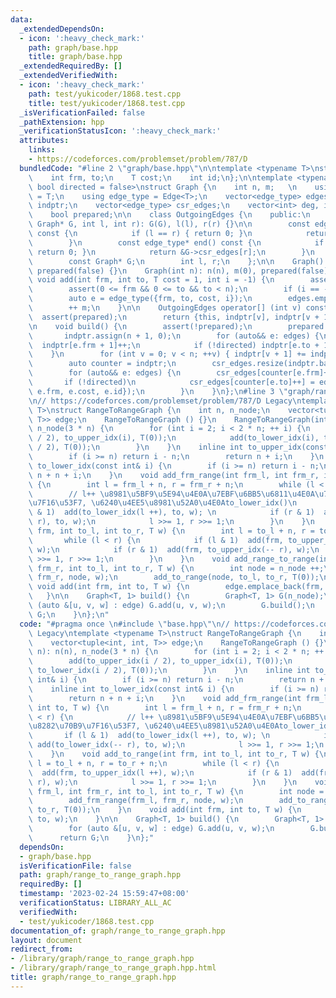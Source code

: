 ```yaml
---
data:
  _extendedDependsOn:
  - icon: ':heavy_check_mark:'
    path: graph/base.hpp
    title: graph/base.hpp
  _extendedRequiredBy: []
  _extendedVerifiedWith:
  - icon: ':heavy_check_mark:'
    path: test/yukicoder/1868.test.cpp
    title: test/yukicoder/1868.test.cpp
  _isVerificationFailed: false
  _pathExtension: hpp
  _verificationStatusIcon: ':heavy_check_mark:'
  attributes:
    links:
    - https://codeforces.com/problemset/problem/787/D
  bundledCode: "#line 2 \"graph/base.hpp\"\n\ntemplate <typename T>\nstruct Edge {\n\
    \    int frm, to;\n    T cost;\n    int id;\n};\n\ntemplate <typename T = int,\
    \ bool directed = false>\nstruct Graph {\n    int n, m;   \n    using cost_type\
    \ = T;\n    using edge_type = Edge<T>;\n    vector<edge_type> edges;\n    vector<int>\
    \ indptr;\n    vector<edge_type> csr_edges;\n    vector<int> deg, indeg, outdeg;\n\
    \    bool prepared;\n\n    class OutgoingEdges {\n    public:\n        OutgoingEdges(const\
    \ Graph* G, int l, int r): G(G), l(l), r(r) {}\n\n        const edge_type* begin()\
    \ const {\n            if (l == r) { return 0; }\n            return &G->csr_edges[l];\n\
    \        }\n        const edge_type* end() const {\n            if (l == r) {\
    \ return 0; }\n            return &G->csr_edges[r];\n        }\n    \n    private:\n\
    \        const Graph* G;\n        int l, r;\n    };\n\n    Graph(): n(0), m(0),\
    \ prepared(false) {}\n    Graph(int n): n(n), m(0), prepared(false) {}\n\n   \
    \ void add(int frm, int to, T cost = 1, int i = -1) {\n        assert(!prepared);\n\
    \        assert(0 <= frm && 0 <= to && to < n);\n        if (i == -1) i = m;\n\
    \        auto e = edge_type({frm, to, cost, i});\n        edges.emplace_back(e);\n\
    \        ++ m;\n    }\n\n    OutgoingEdges operator[] (int v) const {\n      \
    \  assert(prepared);\n        return {this, indptr[v], indptr[v + 1]};\n    }\n\
    \n    void build() {\n        assert(!prepared);\n        prepared = true;\n \
    \       indptr.assign(n + 1, 0);\n        for (auto&& e: edges) {\n          \
    \  indptr[e.frm + 1]++;\n            if (!directed) indptr[e.to + 1]++;\n    \
    \    }\n        for (int v = 0; v < n; ++v) { indptr[v + 1] += indptr[v]; }\n\
    \        auto counter = indptr;\n        csr_edges.resize(indptr.back() + 1);\n\
    \        for (auto&& e: edges) {\n        csr_edges[counter[e.frm]++] = e;\n \
    \       if (!directed)\n            csr_edges[counter[e.to]++] = edge_type({e.to,\
    \ e.frm, e.cost, e.id});\n        }\n    }\n};\n#line 3 \"graph/range_to_range_graph.hpp\"\
    \n// https://codeforces.com/problemset/problem/787/D Legacy\ntemplate <typename\
    \ T>\nstruct RangeToRangeGraph {\n    int n, n_node;\n    vector<tuple<int, int,\
    \ T>> edge;\n    RangeToRangeGraph () {}\n    RangeToRangeGraph(int n): n(n),\
    \ n_node(3 * n) {\n        for (int i = 2; i < 2 * n; ++ i) {\n            add(to_upper_idx(i\
    \ / 2), to_upper_idx(i), T(0));\n            add(to_lower_idx(i), to_lower_idx(i\
    \ / 2), T(0));\n        }\n    }\n    inline int to_upper_idx(const int& i) {\n\
    \        if (i >= n) return i - n;\n        return n + i;\n    }\n    inline int\
    \ to_lower_idx(const int& i) {\n        if (i >= n) return i - n;\n        return\
    \ n + n + i;\n    }\n    void add_frm_range(int frm_l, int frm_r, int to, T w)\
    \ {\n        int l = frm_l + n, r = frm_r + n;\n        while (l < r) {\n    \
    \        // l++ \u8981\u5BF9\u5E94\u4E0A\u7EBF\u6BB5\u6811\u4E0A\u7684\u8282\u70B9\
    \u7F16\u53F7, \u6240\u4EE5\u8981\u52A0\u4E0Ato_lower_idx()\n            if (l\
    \ & 1)  add(to_lower_idx(l ++), to, w); \n            if (r & 1)  add(to_lower_idx(--\
    \ r), to, w);\n            l >>= 1, r >>= 1;\n        }\n    }\n    void add_to_range(int\
    \ frm, int to_l, int to_r, T w) {\n        int l = to_l + n, r = to_r + n;\n \
    \       while (l < r) {\n            if (l & 1)  add(frm, to_upper_idx(l ++),\
    \ w);\n            if (r & 1)  add(frm, to_upper_idx(-- r), w);\n            l\
    \ >>= 1, r >>= 1;\n        }\n    }\n    void add_range_to_range(int frm_l, int\
    \ frm_r, int to_l, int to_r, T w) {\n        int node = n_node ++;\n        add_frm_range(frm_l,\
    \ frm_r, node, w);\n        add_to_range(node, to_l, to_r, T(0));\n    }\n   \
    \ void add(int frm, int to, T w) {\n        edge.emplace_back(frm, to, w);\n \
    \   }\n\n    Graph<T, 1> build() {\n        Graph<T, 1> G(n_node);\n        for\
    \ (auto &[u, v, w] : edge) G.add(u, v, w);\n        G.build();\n        return\
    \ G;\n    }\n};\n"
  code: "#pragma once \n#include \"base.hpp\"\n// https://codeforces.com/problemset/problem/787/D\
    \ Legacy\ntemplate <typename T>\nstruct RangeToRangeGraph {\n    int n, n_node;\n\
    \    vector<tuple<int, int, T>> edge;\n    RangeToRangeGraph () {}\n    RangeToRangeGraph(int\
    \ n): n(n), n_node(3 * n) {\n        for (int i = 2; i < 2 * n; ++ i) {\n    \
    \        add(to_upper_idx(i / 2), to_upper_idx(i), T(0));\n            add(to_lower_idx(i),\
    \ to_lower_idx(i / 2), T(0));\n        }\n    }\n    inline int to_upper_idx(const\
    \ int& i) {\n        if (i >= n) return i - n;\n        return n + i;\n    }\n\
    \    inline int to_lower_idx(const int& i) {\n        if (i >= n) return i - n;\n\
    \        return n + n + i;\n    }\n    void add_frm_range(int frm_l, int frm_r,\
    \ int to, T w) {\n        int l = frm_l + n, r = frm_r + n;\n        while (l\
    \ < r) {\n            // l++ \u8981\u5BF9\u5E94\u4E0A\u7EBF\u6BB5\u6811\u4E0A\u7684\
    \u8282\u70B9\u7F16\u53F7, \u6240\u4EE5\u8981\u52A0\u4E0Ato_lower_idx()\n     \
    \       if (l & 1)  add(to_lower_idx(l ++), to, w); \n            if (r & 1) \
    \ add(to_lower_idx(-- r), to, w);\n            l >>= 1, r >>= 1;\n        }\n\
    \    }\n    void add_to_range(int frm, int to_l, int to_r, T w) {\n        int\
    \ l = to_l + n, r = to_r + n;\n        while (l < r) {\n            if (l & 1)\
    \  add(frm, to_upper_idx(l ++), w);\n            if (r & 1)  add(frm, to_upper_idx(--\
    \ r), w);\n            l >>= 1, r >>= 1;\n        }\n    }\n    void add_range_to_range(int\
    \ frm_l, int frm_r, int to_l, int to_r, T w) {\n        int node = n_node ++;\n\
    \        add_frm_range(frm_l, frm_r, node, w);\n        add_to_range(node, to_l,\
    \ to_r, T(0));\n    }\n    void add(int frm, int to, T w) {\n        edge.emplace_back(frm,\
    \ to, w);\n    }\n\n    Graph<T, 1> build() {\n        Graph<T, 1> G(n_node);\n\
    \        for (auto &[u, v, w] : edge) G.add(u, v, w);\n        G.build();\n  \
    \      return G;\n    }\n};"
  dependsOn:
  - graph/base.hpp
  isVerificationFile: false
  path: graph/range_to_range_graph.hpp
  requiredBy: []
  timestamp: '2023-02-24 15:59:47+08:00'
  verificationStatus: LIBRARY_ALL_AC
  verifiedWith:
  - test/yukicoder/1868.test.cpp
documentation_of: graph/range_to_range_graph.hpp
layout: document
redirect_from:
- /library/graph/range_to_range_graph.hpp
- /library/graph/range_to_range_graph.hpp.html
title: graph/range_to_range_graph.hpp
---
```

